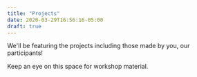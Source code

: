 ```yaml
---
title: "Projects"
date: 2020-03-29T16:56:16-05:00
draft: true
---
```


We'll be featuring the projects including those made by you, our participants!

Keep an eye on this space for workshop material. 

